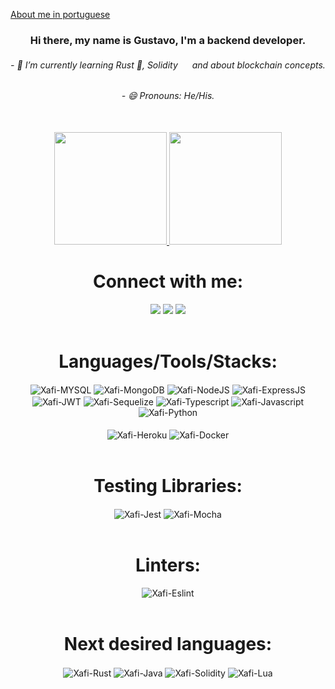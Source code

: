 <a href="https://github.com/xafixav/xafixav/blob/main/README-pt-br.md" target="_blank">About me in portuguese</a>
<div align="center">
  <h3>
    Hi there, my name is Gustavo, I'm a backend developer.
  </h3>
</div>
<div align="center">
    <h6>
     - 🌱 I’m currently learning Rust 🦀,
    Solidity 
        <img height="15em" src="https://imgs.search.brave.com/PNOo568ygD9SRI_1SyGxZn3jKt8VmcfHA2WRxI_ZIrE/rs:fit:860:0:0:0/g:ce/aHR0cHM6Ly9pY29u/cy5pY29uYXJjaGl2/ZS5jb20vaWNvbnMv/Y2pkb3duZXIvY3J5/cHRvY3VycmVuY3kt/ZmxhdC81MTIvRXRo/ZXJldW0tRVRILWlj/b24ucG5n" />
      and about blockchain concepts.
    </h6>
    <h6>
     - 😄 Pronouns: He/His.
    </h6>
</div>
<br>

<div align="center">
  <a href="https://github.com/xafixav">
   <img height="180em" src="https://github-readme-stats.vercel.app/api?username=xafixav&count_private=true&show_icons=true&hide=contribs&theme=radical"/>
  <img height="180em" src="https://github-readme-stats.vercel.app/api/top-langs/?username=xafixav&layout=compact&langs_count=7&theme=radical"/>
  </a>
</div>

<div align="center">
    <h1>
    Connect with me:
    </h1>
  <a href="https://www.instagram.com/xafiixx/" alt="Instagram">
  <img src="https://img.shields.io/badge/-Instagram-DF0174?style=for-the-badge&logo=instagram&logoColor=white&link=https://www.instagram.com/fonseca_edu21//"/></a>
  <a href="https://www.linkedin.com/in/gustavo-xafi/" target="_blank"><img src="https://img.shields.io/badge/-LinkedIn-%230077B5?style=for-the-badge&logo=linkedin&logoColor=white" target="_blank"></a>
  <a href = "mailto:gust.and97@gmail.com"><img src="https://img.shields.io/badge/-Gmail-%23333?style=for-the-badge&logo=gmail&logoColor=white" target="_blank"></a>
    </a>
</div>

<br>

<div align="center">
    <h1>
      Languages/Tools/Stacks:
    </h1>
    <img align="center" alt="Xafi-MYSQL" src="https://img.shields.io/badge/MySQL-005C84?style=for-the-badge&logo=mysql&logoColor=white">
    <img align="center" alt="Xafi-MongoDB" src="https://img.shields.io/badge/MongoDB-%234ea94b.svg?style=for-the-badge&logo=mongodb&logoColor=white">
    <img align="center" alt="Xafi-NodeJS" src="https://img.shields.io/badge/Node.js-339933?style=for-the-badge&logo=nodedotjs&logoColor=white">
    <img align="center" alt="Xafi-ExpressJS" src="https://img.shields.io/badge/Express.js-000000?style=for-the-badge&logo=express&logoColor=white">
    <img align="center" alt="Xafi-JWT" src="https://img.shields.io/badge/JWT-000000?style=for-the-badge&logo=JSON%20web%20tokens&logoColor=white">
    <img align="center" alt="Xafi-Sequelize" src="https://img.shields.io/badge/Sequelize-52B0E7?style=for-the-badge&logo=Sequelize&logoColor=white">
    <img align="center" alt="Xafi-Typescript" src="https://img.shields.io/badge/TypeScript-007ACC?style=for-the-badge&logo=typescript&logoColor=white">
    <img align="center" alt="Xafi-Javascript" src="https://img.shields.io/badge/javascript-%23323330.svg?style=for-the-badge&logo=javascript&logoColor=%23F7DF1E">
    <img align="center" alt="Xafi-Python" src="https://img.shields.io/badge/python-3670A0?style=for-the-badge&logo=python&logoColor=ffdd54">
    <br>    
    <br> 
    <img align="center" alt="Xafi-Heroku" src="https://img.shields.io/badge/Heroku-430098?style=for-the-badge&logo=heroku&logoColor=white">
    <img align="center" alt="Xafi-Docker" src="https://img.shields.io/badge/Docker-2CA5E0?style=for-the-badge&logo=docker&logoColor=white">
    <br>
</div>

<br>

<div align="center">
  <h1>
    Testing Libraries:
  </h1>
    <img align="center" alt="Xafi-Jest" src="https://img.shields.io/badge/-jest-%23C21325?style=for-the-badge&logo=jest&logoColor=white">
    <img align="center" alt="Xafi-Mocha" src="https://img.shields.io/badge/-mocha-%238D6748?style=for-the-badge&logo=mocha&logoColor=white">
</div>

<br>

<div align="center">
  <h1>
    Linters:
  </h1>
  <img align="center" alt="Xafi-Eslint" src="https://img.shields.io/badge/eslint-3A33D1?style=for-the-badge&logo=eslint&logoColor=white">
</div>

<br>

<div align="center">
    <h1>
      Next desired languages:
    </h1>
    <img align="center" alt="Xafi-Rust" src="https://img.shields.io/badge/rust-%23000000.svg?style=for-the-badge&logo=rust&logoColor=white">
    <img align="center" alt="Xafi-Java" src="https://img.shields.io/badge/java-%23ED8B00.svg?style=for-the-badge&logo=openjdk&logoColor=white">
    <img align="center" alt="Xafi-Solidity" src="https://img.shields.io/badge/Solidity-%23363636.svg?style=for-the-badge&logo=solidity&logoColor=white">
    <img align="center" alt="Xafi-Lua" src="https://img.shields.io/badge/Lua-2C2D72?style=for-the-badge&logo=lua&logoColor=white">
</div>

